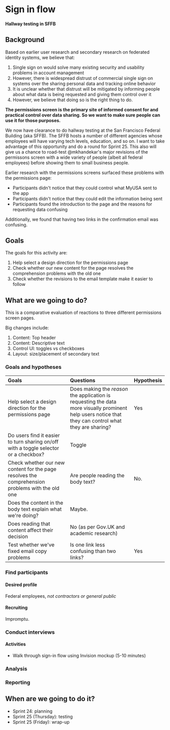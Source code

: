 # Sign in flow
#### Hallway testing in SFFB

## Background
Based on earlier user research and secondary research on federated identity systems, we believe that:

1. Single sign on would solve many existing security and usability problems in account management
2. However, there is widespread distrust of commercial single sign on systems over the sharing personal data and tracking online behavior 
3. It is unclear whether that distrust will be mitigated by informing people about what data is being requested and giving them control over it
4. However, we believe that doing so is the right thing to do. 

**The permissions screen is the primary site of informed consent for and practical control over data sharing. So we want to make sure people can use it for those purposes.** 

We now have clearance to do hallway testing at the San Francisco Federal Building (aka SFFB). The SFFB hosts a number of different agencies whose employees will have varying tech levels, education, and so on. I want to take advantage of this opportunity and do a round for Sprint 25. This also will give us a chance to road-test @mkhandekar's major revisions of the permissons screen with a wide variety of people (albeit all federal employees) before showing them to small business people.

Earlier research with the permissions screens surfaced these problems with the permissions page:

* Participants didn't notice that they could control what MyUSA sent to the app
* Participants didn't notice that they could edit the information being sent
* Participants found the introduction to the page and the reasons for requesting data confusing

Additionally, we found that having two links in the confirmation email was confusing. 

## Goals
The goals for this activity are:

1. Help select a design direction for the permissions page
2. Check whether our new content for the page resolves the comprehension problems with the old one
3. Check whether the revisions to the email template make it easier to follow

## What are we going to do?
This is a comparative evaluation of reactions to three different permissions screen pages. 

Big changes include:

1. Content: Top header 
2. Content: Descriptive text
3. Control UI: toggles vs checkboxes
4. Layout: size/placement of secondary text

### Goals and hypotheses

Goals | Questions | Hypothesis
:------------ | :-------------| :-------------
Help select a design direction for the permissions page | Does making the _reason_ the application is requesting the data more visually prominent help users notice that they can control what they are sharing? | Yes   
 | Do users find it easier to turn sharing on/off with a toggle selector or a checkbox? | Toggle
Check whether our new content for the page resolves the comprehension problems with the old one | Are people reading the body text? | No.
 | Does the content in the body text explain what we're doing? | Maybe. 
  | Does reading that content affect their decision | No (as per Gov.UK and academic research)
Test whether we've fixed email copy problems | Is one link less confusing than two links? | Yes

### Find participants 
#### Desired profile
Federal employees, _not contractors or general public_

#### Recruiting
Impromptu.

### Conduct interviews
#### Activities
* Walk through sign-in flow using Invision mockup (5-10 minutes)

### Analysis
### Reporting
## When are we going to do it?
* Sprint 24: planning
* Sprint 25 (Thursday): testing
* Sprint 25 (Friday): wrap-up
